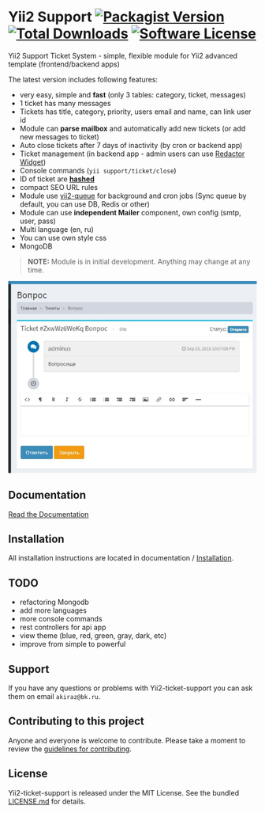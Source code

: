 # Yii2 Support [![Packagist Version](https://img.shields.io/packagist/v/akiraz2/yii2-ticket-support.svg?style=flat-square)](https://packagist.org/packages/akiraz2/yii2-ticket-support) [![Total Downloads](https://img.shields.io/packagist/dt/akiraz2/yii2-ticket-support.svg?style=flat-square)](https://packagist.org/packages/akiraz2/yii2-ticket-support) [![Software License](https://img.shields.io/badge/license-MIT-brightgreen.svg?style=flat-square)](LICENSE.md)

Yii2 Support Ticket System - simple, flexible module for Yii2 advanced template (frontend/backend apps)

The latest version includes following features:

* very easy, simple and **fast** (only 3 tables: category, ticket, messages)
* 1 ticket has many messages
* Tickets has title, category, priority, users email and name, can link user id
* Module can **parse mailbox** and automatically add new tickets (or add new messages to ticket)
* Auto close tickets after 7 days of inactivity (by cron or backend app)
* Ticket management (in backend app - admin users can use [Redactor Widget](https://github.com/yiidoc/yii2-redactor))
* Console commands (`yii support/ticket/close`)
* ID of ticket are [**hashed**](https://packagist.org/packages/hashids/hashids)
* compact SEO URL rules
* Module use [yii2-queue](https://github.com/yiisoft/yii2-queue) for background and cron jobs (Sync queue by default, you can use DB, Redis or other)
* Module can use **independent Mailer** component, own config (smtp, user, pass)
* Multi language (en, ru)
* You can use own style css
* MongoDB

> **NOTE:** Module is in initial development. Anything may change at any time.

![Screenshot](docs/screenshot.jpg)

## Documentation

[Read the Documentation](docs/README.md)

## Installation

All installation instructions are located in documentation / [Installation](docs/getting-started.md).

## TODO

* refactoring Mongodb
* add more languages
* more console commands
* rest controllers for api app
* view theme (blue, red, green, gray, dark, etc)
* improve from simple to powerful

## Support

If you have any questions or problems with Yii2-ticket-support you can ask them on email `akiraz@bk.ru`.

## Contributing to this project

Anyone and everyone is welcome to contribute. Please take a moment to
review the [guidelines for contributing](.github/CONTRIBUTING.md).

## License

Yii2-ticket-support is released under the MIT License. See the bundled [LICENSE.md](LICENSE.md)
for details.
